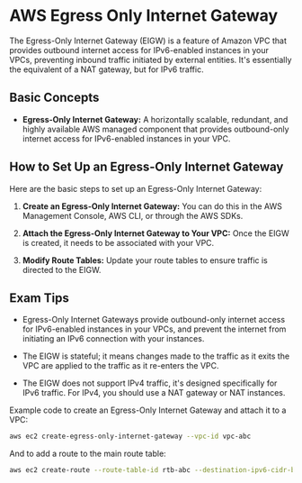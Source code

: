 # AWS Egress Only Internet Gateway

The Egress-Only Internet Gateway (EIGW) is a feature of Amazon VPC that provides outbound internet access for IPv6-enabled instances in your VPCs, preventing inbound traffic initiated by external entities. It's essentially the equivalent of a NAT gateway, but for IPv6 traffic.

## Basic Concepts

- **Egress-Only Internet Gateway:** A horizontally scalable, redundant, and highly available AWS managed component that provides outbound-only internet access for IPv6-enabled instances in your VPC.

## How to Set Up an Egress-Only Internet Gateway

Here are the basic steps to set up an Egress-Only Internet Gateway:

1. **Create an Egress-Only Internet Gateway:** You can do this in the AWS Management Console, AWS CLI, or through the AWS SDKs.

2. **Attach the Egress-Only Internet Gateway to Your VPC:** Once the EIGW is created, it needs to be associated with your VPC.

3. **Modify Route Tables:** Update your route tables to ensure traffic is directed to the EIGW.

## Exam Tips

- Egress-Only Internet Gateways provide outbound-only internet access for IPv6-enabled instances in your VPCs, and prevent the internet from initiating an IPv6 connection with your instances.

- The EIGW is stateful; it means changes made to the traffic as it exits the VPC are applied to the traffic as it re-enters the VPC.

- The EIGW does not support IPv4 traffic, it's designed specifically for IPv6 traffic. For IPv4, you should use a NAT gateway or NAT instances.

Example code to create an Egress-Only Internet Gateway and attach it to a VPC:

```bash
aws ec2 create-egress-only-internet-gateway --vpc-id vpc-abc
```

And to add a route to the main route table:

```bash
aws ec2 create-route --route-table-id rtb-abc --destination-ipv6-cidr-block ::/0 --egress-only-internet-gateway-id eigw-abc
```

